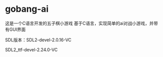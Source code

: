 # gobang-ai
这是一个C语言开发的五子棋小游戏
基于C语言，实现简单的ai对战小游戏，并带有GUI界面

SDL版本：SDL2-devel-2.0.16-VC

SDL2_ttf-devel-2.24.0-VC
